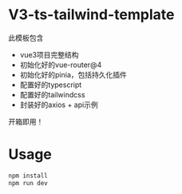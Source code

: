# V3-ts-tailwind-template

此模板包含
- vue3项目完整结构
- 初始化好的vue-router@4
- 初始化好的pinia，包括持久化插件
- 配置好的typescript
- 配置好的tailwindcss
- 封装好的axios + api示例

开箱即用！

# Usage
```bash
npm install
npm run dev
```
